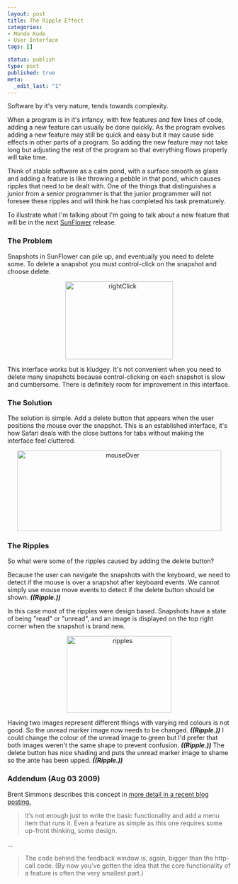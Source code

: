 ```yaml
--- 
layout: post
title: The Ripple Effect
categories: 
- Mondo Kode
- User Interface
tags: []

status: publish
type: post
published: true
meta: 
  _edit_last: "1"
---
```

Software by it's very nature, tends towards complexity.

When a program is in it's infancy, with few features and few lines of code, adding a new feature can usually be done quickly.  As the program evolves adding a new feature may still be quick and easy but it may cause side effects in other parts of a program.  So adding the new feature may not take long but adjusting the rest of the program so that everything flows properly will take time.

Think of stable software as a calm pond, with a surface smooth as glass and adding a feature is like throwing a pebble in that pond, which causes ripples that need to be dealt with. One of the things that distinguishes a junior from a senior programmer is that the junior programmer will not foresee these ripples and will think he has completed his task prematurely.

To illustrate what I'm talking about I'm going to talk about a new feature that will be in the next <a href="http://sunflower.preenandprune.com">SunFlower</a> release.

<h3>The Problem</h3>

Snapshots in SunFlower can pile up, and eventually you need to delete some.  To delete a snapshot you must control-click on the snapshot and choose delete.
<center><img src="http://www.preenandprune.com/cocoamondo/wp-content/uploads/2009/07/rightClick.png" alt="rightClick" title="rightClick" width="243" height="176" class="alignnone size-full wp-image-588" /></center>

This interface works but is kludgey.  It's not convenient when you need to delete many snapshots because control-clicking on each snapshot is slow and cumbersome.  There is definitely room for improvement in this interface.

<h3>The Solution</h3>

The solution is simple. Add a delete button that appears when the user positions the mouse over the snapshot.  This is an established interface, it's how Safari deals with the close buttons for tabs without making the interface feel cluttered.

<center>
<img src="http://www.preenandprune.com/cocoamondo/wp-content/uploads/2009/07/mouseOver.png" alt="mouseOver" title="mouseOver" width="461" height="182" class="alignnone size-full wp-image-599" />
</center>

<h3>The Ripples</h3>

So what were some of the ripples caused by adding the delete button?

Because the user can navigate the snapshots with the keyboard, we need to detect if the mouse is over a snapshot after keyboard events.  We cannot simply use mouse move events to detect if the delete button should be shown.  <em><strong>((Ripple.))</strong></em>

In this case most of the ripples were design based.  Snapshots have a state of being "read" or "unread",  and an image is displayed on the top right corner when the snapshot is brand new.

<center><img src="http://www.preenandprune.com/cocoamondo/wp-content/uploads/2009/07/ripples.png" alt="ripples" title="ripples" width="236" height="173" class="alignnone size-full wp-image-601" /></center>

Having two images represent different things with varying red colours is not good.  So the unread marker image now needs to be changed. <em><strong>((Ripple.))</strong></em>  I could change the colour of the unread image to green but I'd prefer that both images weren't the same shape to prevent confusion.  <em><strong>((Ripple.))</strong></em>  The delete button has nice shading and puts the unread marker image to shame so the ante has been upped.  <em><strong>((Ripple.))</strong></em>

<h3>Addendum (Aug 03 2009)</h3>
Brent Simmons describes this concept in <a href="http://inessential.com/2009/07/30/anatomy_of_a_feature">more detail in a recent blog posting.</a>

<blockquote>It’s not enough just to write the basic functionality and add a menu item that runs it. Even a feature as simple as this one requires some up-front thinking, some design.</blockquote>
...
<blockquote>The code behind the feedback window is, again, bigger than the http-call code. (By now you’ve gotten the idea that the core functionality of a feature is often the very smallest part.)</blockquote>
